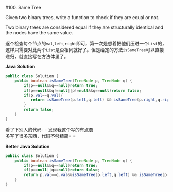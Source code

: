 #100. Same Tree

 <p><p>
Given two binary trees, write a function to check if they are equal or not.
</p>

<p>Two binary trees are considered equal if they are structurally identical and the nodes have the same value.
</p></p>

逐个检查每个节点的`val`,`left`,`right`即可，第一次是想着把他们压进一个`List`的，这样只需要对比两个`List`是否相同就好了。但是给定的方法`isSameTree`可以直接递归，就直接写在方法体里了。

**Java Solution**
```java
public class Solution {
    public boolean isSameTree(TreeNode p, TreeNode q) {
        if(p==null&&q==null)return true;
        if(p==null&&q!=null||p!=null&&q==null)return false;
        if(p.val==q.val){
           return isSameTree(p.left,q.left) && isSameTree(p.right,q.right);
        }
        return false;
    }
}
```


看了下别人的代码- - 发现我这个写的有点蠢  
多写了很多东西，代码不够精简= =

**Better Java Solution**
```java
public class Solution {
    public boolean isSameTree(TreeNode p, TreeNode q) {
        if(p==null&&q==null)return true;
        if(p==null||q==null)return false;
        return p.val==q.val&&isSameTree(p.left,q.left) && isSameTree(p.right,q.right);
    }
}
```